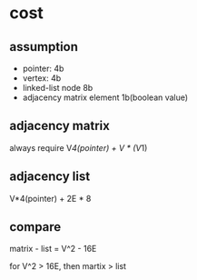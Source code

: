 # cost

## assumption

- pointer: 4b
- vertex: 4b
- linked-list node 8b
- adjacency matrix element 1b(boolean value)

## adjacency matrix

always require V*4(pointer) + V * (V*1)

## adjacency list

V*4(pointer) + 2E * 8

## compare

matrix - list = V^2 - 16E

for V^2 > 16E, then martix > list